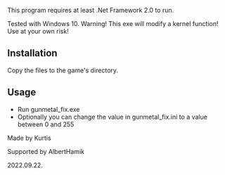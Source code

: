 This program requires at least .Net Framework 2.0 to run.

Tested with Windows 10.
Warning! This exe will modify a kernel function!
Use at your own risk!

## Installation
Copy the files to the game's directory.

## Usage
- Run gunmetal_fix.exe
- Optionally you can change the value in gunmetal_fix.ini to a value between 0 and 255

Made by Kurtis

Supported by AlbertHamik

2022.09.22.
